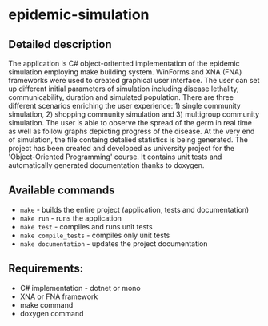 # epidemic-simulation
## Detailed description
The application is C# object-oritented implementation of the epidemic simulation employing make building system. WinForms and XNA (FNA) frameworks were used to created graphical user interface. The user can set up different initial parameters of simulation including disease lethality, communicability, duration and simulated population. There are three different scenarios enriching the user experience: 1) single community simulation, 2) shopping community simulation and 3) multigroup community simulation. The user is able to observe the spread of the germ in real time as well as follow graphs depicting progress of the disease. At the very end of simulation, the file containg detalied statistics is being generated. The project has been created and developed as university project for the 'Object-Oriented Programming' course. It contains unit tests and automatically generated documentation thanks to doxygen.

## Available commands
- `make` - builds the entire project (application, tests and documentation)
- `make run` - runs the application
- `make test` - compiles and runs unit tests
- `make compile_tests` - compiles only unit tests
- `make documentation` - updates the project documentation

## Requirements:
- C# implementation - dotnet or mono
- XNA or FNA framework
- make command
- doxygen command
